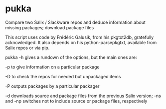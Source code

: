 pukka
===========

Compare two Salix / Slackware repos and deduce information about missing packages; download package files

This script uses code by Frédéric Galusik, from his pkgtxt2db, gratefully acknowledged. It also depends on his python-parsepkgtxt, available from Salix repos or via pip.

pukka -h gives a rundown of the options, but the main ones are:

-p to give information on a particular package

-D to check the repos for needed but unpackaged items

-P outputs packages by a particular packager 

-d downloads source and package files from the previous Salix version; -ns and -np switches not to 
include source or package files, respectively
